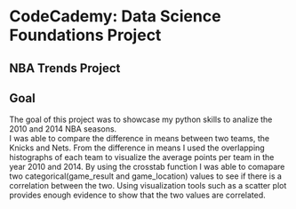 # CodeCademy: Data Science Foundations Project 

## NBA Trends Project 

## Goal 

The goal of this project was to showcase my python skills to analize the 2010 and 2014 NBA seasons.  
I was able to compare the difference in means between two teams, the Knicks and Nets.  From the difference in means 
I used the overlapping histographs of each team to visualize the average points per team in the year 2010 and 2014. 
By using the crosstab function I was able to comapare two categorical(game_result and game_location) values to see 
if there is a correlation between the two.  Using visualization tools such as a scatter plot provides enough evidence 
to show that the two values are correlated. 
